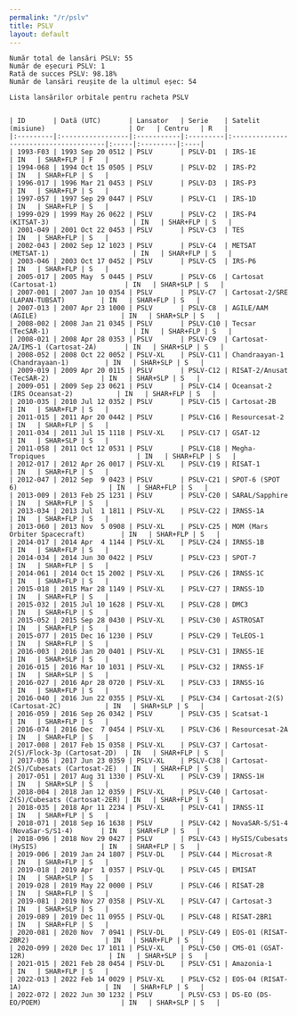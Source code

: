 ```yaml
---
permalink: "/r/pslv"
title: PSLV
layout: default
---
```


    Număr total de lansări PSLV: 55
    Număr de eșecuri PSLV: 1
    Rată de succes PSLV: 98.18%
    Număr de lansări reușite de la ultimul eșec: 54
    
    Lista lansărilor orbitale pentru racheta PSLV
    
    
    | ID       | Dată (UTC)       | Lansator   | Serie    | Satelit (misiune)                     | Or   | Centru   | R   |
    |:---------|:-----------------|:-----------|:---------|:--------------------------------------|:-----|:---------|:----|
    | 1993-F03 | 1993 Sep 20 0512 | PSLV       | PSLV-D1  | IRS-1E                                | IN   | SHAR+FLP | F   |
    | 1994-068 | 1994 Oct 15 0505 | PSLV       | PSLV-D2  | IRS-P2                                | IN   | SHAR+FLP | S   |
    | 1996-017 | 1996 Mar 21 0453 | PSLV       | PSLV-D3  | IRS-P3                                | IN   | SHAR+FLP | S   |
    | 1997-057 | 1997 Sep 29 0447 | PSLV       | PSLV-C1  | IRS-1D                                | IN   | SHAR+FLP | S   |
    | 1999-029 | 1999 May 26 0622 | PSLV       | PSLV-C2  | IRS-P4 (KITSAT-3)                     | IN   | SHAR+FLP | S   |
    | 2001-049 | 2001 Oct 22 0453 | PSLV       | PSLV-C3  | TES                                   | IN   | SHAR+FLP | S   |
    | 2002-043 | 2002 Sep 12 1023 | PSLV       | PSLV-C4  | METSAT (METSAT-1)                     | IN   | SHAR+FLP | S   |
    | 2003-046 | 2003 Oct 17 0452 | PSLV       | PSLV-C5  | IRS-P6                                | IN   | SHAR+FLP | S   |
    | 2005-017 | 2005 May  5 0445 | PSLV       | PSLV-C6  | Cartosat (Cartosat-1)                 | IN   | SHAR+SLP | S   |
    | 2007-001 | 2007 Jan 10 0354 | PSLV       | PSLV-C7  | Cartosat-2/SRE (LAPAN-TUBSAT)         | IN   | SHAR+FLP | S   |
    | 2007-013 | 2007 Apr 23 1000 | PSLV       | PSLV-C8  | AGILE/AAM (AGILE)                     | IN   | SHAR+SLP | S   |
    | 2008-002 | 2008 Jan 21 0345 | PSLV       | PSLV-C10 | Tecsar (TecSAR-1)                     | IN   | SHAR+FLP | S   |
    | 2008-021 | 2008 Apr 28 0353 | PSLV       | PSLV-C9  | Cartosat-2A/IMS-1 (Cartosat-2A)       | IN   | SHAR+SLP | S   |
    | 2008-052 | 2008 Oct 22 0052 | PSLV-XL    | PSLV-C11 | Chandraayan-1 (Chandrayaan-1)         | IN   | SHAR+SLP | S   |
    | 2009-019 | 2009 Apr 20 0115 | PSLV       | PSLV-C12 | RISAT-2/Anusat (TecSAR-2)             | IN   | SHAR+SLP | S   |
    | 2009-051 | 2009 Sep 23 0621 | PSLV       | PSLV-C14 | Oceansat-2 (IRS Oceansat-2)           | IN   | SHAR+FLP | S   |
    | 2010-035 | 2010 Jul 12 0352 | PSLV       | PSLV-C15 | Cartosat-2B                           | IN   | SHAR+FLP | S   |
    | 2011-015 | 2011 Apr 20 0442 | PSLV       | PSLV-C16 | Resourcesat-2                         | IN   | SHAR+FLP | S   |
    | 2011-034 | 2011 Jul 15 1118 | PSLV-XL    | PSLV-C17 | GSAT-12                               | IN   | SHAR+SLP | S   |
    | 2011-058 | 2011 Oct 12 0531 | PSLV       | PSLV-C18 | Megha-Tropiques                       | IN   | SHAR+FLP | S   |
    | 2012-017 | 2012 Apr 26 0017 | PSLV-XL    | PSLV-C19 | RISAT-1                               | IN   | SHAR+FLP | S   |
    | 2012-047 | 2012 Sep  9 0423 | PSLV       | PSLV-C21 | SPOT-6 (SPOT 6)                       | IN   | SHAR+FLP | S   |
    | 2013-009 | 2013 Feb 25 1231 | PSLV       | PSLV-C20 | SARAL/Sapphire                        | IN   | SHAR+FLP | S   |
    | 2013-034 | 2013 Jul  1 1811 | PSLV-XL    | PSLV-C22 | IRNSS-1A                              | IN   | SHAR+FLP | S   |
    | 2013-060 | 2013 Nov  5 0908 | PSLV-XL    | PSLV-C25 | MOM (Mars Orbiter Spacecraft)         | IN   | SHAR+FLP | S   |
    | 2014-017 | 2014 Apr  4 1144 | PSLV-XL    | PSLV-C24 | IRNSS-1B                              | IN   | SHAR+FLP | S   |
    | 2014-034 | 2014 Jun 30 0422 | PSLV       | PSLV-C23 | SPOT-7                                | IN   | SHAR+FLP | S   |
    | 2014-061 | 2014 Oct 15 2002 | PSLV-XL    | PSLV-C26 | IRNSS-1C                              | IN   | SHAR+FLP | S   |
    | 2015-018 | 2015 Mar 28 1149 | PSLV-XL    | PSLV-C27 | IRNSS-1D                              | IN   | SHAR+FLP | S   |
    | 2015-032 | 2015 Jul 10 1628 | PSLV-XL    | PSLV-C28 | DMC3                                  | IN   | SHAR+FLP | S   |
    | 2015-052 | 2015 Sep 28 0430 | PSLV-XL    | PSLV-C30 | ASTROSAT                              | IN   | SHAR+FLP | S   |
    | 2015-077 | 2015 Dec 16 1230 | PSLV       | PSLV-C29 | TeLEOS-1                              | IN   | SHAR+FLP | S   |
    | 2016-003 | 2016 Jan 20 0401 | PSLV-XL    | PSLV-C31 | IRNSS-1E                              | IN   | SHAR+SLP | S   |
    | 2016-015 | 2016 Mar 10 1031 | PSLV-XL    | PSLV-C32 | IRNSS-1F                              | IN   | SHAR+SLP | S   |
    | 2016-027 | 2016 Apr 28 0720 | PSLV-XL    | PSLV-C33 | IRNSS-1G                              | IN   | SHAR+FLP | S   |
    | 2016-040 | 2016 Jun 22 0355 | PSLV-XL    | PSLV-C34 | Cartosat-2(S) (Cartosat-2C)           | IN   | SHAR+SLP | S   |
    | 2016-059 | 2016 Sep 26 0342 | PSLV       | PSLV-C35 | Scatsat-1                             | IN   | SHAR+FLP | S   |
    | 2016-074 | 2016 Dec  7 0454 | PSLV-XL    | PSLV-C36 | Resourcesat-2A                        | IN   | SHAR+FLP | S   |
    | 2017-008 | 2017 Feb 15 0358 | PSLV-XL    | PSLV-C37 | Cartosat-2(S)/Flock-3p (Cartosat-2D)  | IN   | SHAR+FLP | S   |
    | 2017-036 | 2017 Jun 23 0359 | PSLV-XL    | PSLV-C38 | Cartosat-2(S)/Cubesats (Cartosat-2E)  | IN   | SHAR+FLP | S   |
    | 2017-051 | 2017 Aug 31 1330 | PSLV-XL    | PSLV-C39 | IRNSS-1H                              | IN   | SHAR+SLP | S   |
    | 2018-004 | 2018 Jan 12 0359 | PSLV-XL    | PSLV-C40 | Cartosat-2(S)/Cubesats (Cartosat-2ER) | IN   | SHAR+FLP | S   |
    | 2018-035 | 2018 Apr 11 2234 | PSLV-XL    | PSLV-C41 | IRNSS-1I                              | IN   | SHAR+FLP | S   |
    | 2018-071 | 2018 Sep 16 1638 | PSLV       | PSLV-C42 | NovaSAR-S/S1-4 (NovaSar-S/S1-4)       | IN   | SHAR+FLP | S   |
    | 2018-096 | 2018 Nov 29 0427 | PSLV       | PSLV-C43 | HySIS/Cubesats (HySIS)                | IN   | SHAR+FLP | S   |
    | 2019-006 | 2019 Jan 24 1807 | PSLV-DL    | PSLV-C44 | Microsat-R                            | IN   | SHAR+FLP | S   |
    | 2019-018 | 2019 Apr  1 0357 | PSLV-QL    | PSLV-C45 | EMISAT                                | IN   | SHAR+SLP | S   |
    | 2019-028 | 2019 May 22 0000 | PSLV       | PSLV-C46 | RISAT-2B                              | IN   | SHAR+FLP | S   |
    | 2019-081 | 2019 Nov 27 0358 | PSLV-XL    | PSLV-C47 | Cartosat-3                            | IN   | SHAR+SLP | S   |
    | 2019-089 | 2019 Dec 11 0955 | PSLV-QL    | PSLV-C48 | RISAT-2BR1                            | IN   | SHAR+FLP | S   |
    | 2020-081 | 2020 Nov  7 0941 | PSLV-DL    | PSLV-C49 | EOS-01 (RISAT-2BR2)                   | IN   | SHAR+FLP | S   |
    | 2020-099 | 2020 Dec 17 1011 | PSLV-XL    | PSLV-C50 | CMS-01 (GSAT-12R)                     | IN   | SHAR+SLP | S   |
    | 2021-015 | 2021 Feb 28 0454 | PSLV-DL    | PSLV-C51 | Amazonia-1                            | IN   | SHAR+FLP | S   |
    | 2022-013 | 2022 Feb 14 0029 | PSLV-XL    | PSLV-C52 | EOS-04 (RISAT-1A)                     | IN   | SHAR+FLP | S   |
    | 2022-072 | 2022 Jun 30 1232 | PSLV       | PLSV-C53 | DS-EO (DS-EO/POEM)                    | IN   | SHAR+SLP | S   |

